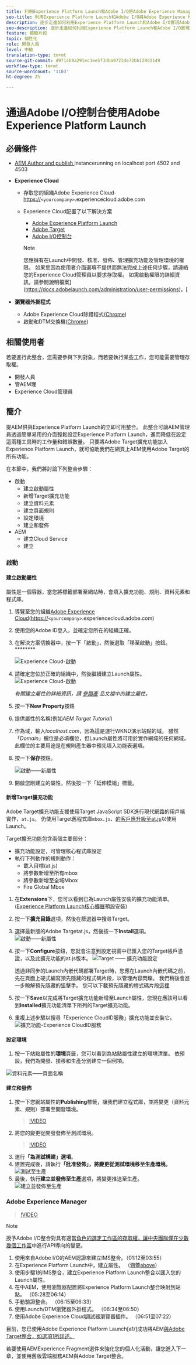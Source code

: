 ```yaml
---
title: 利用Experience Platform Launch和Adobe I/O將Adobe Experience Manager與Adobe Target整合
seo-title: 利用Experience Platform Launch和Adobe I/O將Adobe Experience Manager與Adobe Target整合
description: 逐步走進如何利用Experience Platform Launch和Adobe I/O實現Adobe Experience Manager與Adobe Target的融合
seo-description: 逐步走進如何利用Experience Platform Launch和Adobe I/O實現Adobe Experience Manager與Adobe Target的融合
feature: 體驗片段
topic: 個性化
role: 開發人員
level: 中級
translation-type: tm+mt
source-git-commit: d9714b9a291ec3ee5f3dba9723de72bb120d2149
workflow-type: tm+mt
source-wordcount: '1103'
ht-degree: 2%

---
```



# 通過Adobe I/O控制台使用Adobe Experience Platform Launch

## 必備條件

* [AEM  Author and publish ](./implementation.md#set-up-aem) instancerunning on localhost port 4502 and 4503
* **Experience Cloud**
   * 存取您的組織Adobe Experience Cloud- <https://>`<yourcompany>`.experiencecloud.adobe.com
   * Experience Cloud配置了以下解決方案
      * [Adobe Experience Platform Launch](https://experiencecloud.adobe.com)
      * [Adobe Target](https://experiencecloud.adobe.com)
      * [Adobe I/O控制台](https://console.adobe.io)

      >[!NOTE]
      >您應擁有在Launch中開發、核准、發佈、管理擴充功能及管理環境的權限。 如果您因為使用者介面選項不提供而無法完成上述任何步驟，請連絡您的Experience Cloud管理員以要求存取權。 如需啟動權限的詳細資訊，請參閱說明檔案](https://docs.adobelaunch.com/administration/user-permissions)。[


* **瀏覽器外掛程式**
   * Adobe Experience Cloud除錯程式([Chrome](https://chrome.google.com/webstore/detail/adobe-experience-cloud-de/ocdmogmohccmeicdhlhhgepeaijenapj))
   * 啟動和DTM交換機([Chrome](https://chrome.google.com/webstore/detail/launch-and-dtm-switch/nlgdemkdapolikbjimjajpmonpbpmipk))

## 相關使用者

若要進行此整合，您需要參與下列對象，而若要執行某些工作，您可能需要管理存取權。

* 開發人員
* 管AEM理
* Experience Cloud管理員

## 簡介

提AEM供與Experience Platform Launch的立即可用整合。 此整合可讓AEM管理員透過簡單易用的介面輕鬆設定Experience Platform Launch，進而降低在設定這兩種工具時的工作量和錯誤數量。 只要將Adobe Target擴充功能加入Experience Platform Launch，就可協助我們在網頁上AEM使用Adobe Target的所有功能。

在本節中，我們將討論下列整合步驟：

* 啟動
   * 建立啟動屬性
   * 新增Target擴充功能
   * 建立資料元素
   * 建立頁面規則
   * 設定環境
   * 建立和發佈
* AEM
   * 建立Cloud Service
   * 建立

### 啟動

#### 建立啟動屬性

屬性是一個容器，當您將標籤部署至網站時，會填入擴充功能、規則、資料元素和程式庫。

1. 導覽至您的組織[Adobe Experience Cloud](https://experiencecloud.adobe.com/)(<https://>`<yourcompany>`.experiencecloud.adobe.com)
2. 使用您的Adobe ID登入，並確定您所在的組織正確。
3. 在解決方案切換器中，按一下「啟動」，然後選取「移至啟動」按鈕。********

   ![Experience Cloud-啟動](assets/using-launch-adobe-io/exc-cloud-launch.png)

4. 請確定您位於正確的組織中，然後繼續建立Launch屬性。
   ![Experience Cloud-啟動](assets/using-launch-adobe-io/launch-create-property.png)

   *有關建立屬性的詳細資訊，請 [參閱產](https://docs.adobelaunch.com/administration/companies-and-properties#create-a-property) 品文檔中的建立屬性。*
5. 按一下&#x200B;**New Property**&#x200B;按鈕
6. 提供屬性的名稱(例如&#x200B;*AEM Target Tutorial*)
7. 作為域，輸入&#x200B;*localhost.com*，因為這是運行WKND演示站點的域。 雖然「*Domain*」欄位是必填欄位，但Launch屬性將可用於實作網域的任何網域。 此欄位的主要用途是在規則產生器中預先填入功能表選項。
8. 按一下&#x200B;**保存**&#x200B;按鈕。

   ![啟動——新屬性](assets/using-launch-adobe-io/exc-launch-property.png)

9. 開啟您剛建立的屬性，然後按一下「延伸模組」標籤。

#### 新增Target擴充功能

Adobe Target擴充功能支援使用Target JavaScript SDK進行現代網路的用戶端實作，`at.js`。 仍使用Target舊程式庫`mbox.js`、[的客戶應升級至at.js](https://docs.adobe.com/content/help/en/target/using/implement-target/client-side/upgrading-from-atjs-1x-to-atjs-20.html)以使用Launch。

Target擴充功能包含兩個主要部分：

* 擴充功能設定，可管理核心程式庫設定
* 執行下列動作的規則動作：
   * 載入目標(at.js)
   * 將參數新增至所有mbox
   * 將參數新增至全域Mbox
   * Fire Global Mbox

1. 在&#x200B;**Extensions**&#x200B;下，您可以看到已為Launch屬性安裝的擴充功能清單。 ([Experience Platform Launch核心擴展](https://exchange.adobe.com/experiencecloud.details.100223.adobe-launch-core-extension.html)預設安裝)
2. 按一下&#x200B;**擴充目錄**&#x200B;選項，然後在篩選器中搜尋Target。
3. 選擇最新版的Adobe Targetat.js，然後按一下&#x200B;**Install**選項。
   ![啟動——新屬性](assets/using-launch-adobe-io/launch-target-extension.png)

4. 按一下&#x200B;**Configure**按鈕，您就會注意到設定視窗中已匯入您的Target帳戶憑證，以及此擴充功能的at.js版本。
   ![Target —— 擴充功能設定](assets/using-launch-adobe-io/launch-target-extension-2.png)

   透過非同步的Launch內嵌代碼部署Target時，您應在Launch內嵌代碼之前，先在頁面上硬式編寫預先隱藏的程式碼片段，以管理內容閃爍。 我們稍後會進一步瞭解預先隱藏的狙擊手。 您可以下載預先隱藏的程式碼片段[這裡](assets/using-launch-adobe-io/prehiding.js)

5. 按一下&#x200B;**Save**&#x200B;以完成將Target擴充功能新增至Launch屬性，您現在應該可以看到&#x200B;**Installed**&#x200B;擴充功能清單下所列的Target擴充功能。

6. 重複上述步驟以搜尋「Experience CloudID服務」擴充功能並安裝它。
   ![擴充功能-Experience CloudID服務](assets/using-launch-adobe-io/launch-extension-experience-cloud.png)

#### 設定環境

1. 按一下站點屬性的&#x200B;**環境**&#x200B;頁籤，您可以看到為站點屬性建立的環境清單。 依預設，我們為開發、接移和生產分別建立一個例項。

![資料元素——頁面名稱](assets/using-launch-adobe-io/launch-environment-setup.png)

#### 建立和發佈

1. 按一下您網站屬性的&#x200B;**Publishing**&#x200B;標籤，讓我們建立程式庫，並將變更（資料元素、規則）部署至開發環境。
   >[!VIDEO](https://video.tv.adobe.com/v/28412?quality=12&learn=on)
2. 將您的變更從開發發佈至測試環境。
   >[!VIDEO](https://video.tv.adobe.com/v/28419?quality=12&learn=on)
3. 運行&#x200B;**「為測試構建」選項**。
4. 建置完成後，請執行&#x200B;**「批准發佈」，將變更從測試環境移至生產環境。**
   ![測試至生產](assets/using-launch-adobe-io/build-staging.png)
5. 最後，執行&#x200B;**建立並發佈至生產**選項，將變更推送至生產。
   ![建立並發佈至生產](assets/using-launch-adobe-io/build-and-publish.png)

### Adobe Experience Manager

>[!VIDEO](https://video.tv.adobe.com/v/28416?quality=12&learn=on)

>[!NOTE]
>
> 授予Adobe I/O整合對具有適當[角色的選定工作區的存取權，讓中央團隊僅在少數幾個工作區](https://docs.adobe.com/content/help/en/target/using/administer/manage-users/enterprise/configure-adobe-io-integration.html)中進行API導向的變更。

1. 使用來自Adobe I/O的AEM認證來建立IMS整合。（01:12至03:55）
2. 在Experience Platform Launch中，建立屬性。 （涵蓋[above](#create-launch-property)）
3. 使用步驟1的IMS整合，建立Experience Platform Launch整合以匯入您的Launch屬性。
4. 在中AEM，使用瀏覽器配置將Experience Platform Launch整合映射到站點。 （05:28至06:14）
5. 手動驗證整合。 （06:15至06:33）
6. 使用Launch/DTM瀏覽器外掛程式。 （06:34至06:50）
7. 使用Adobe Experience Cloud調試器瀏覽器插件。 （06:51至07:22）

目前，您已使用Adobe Experience Platform Launch[a1/]成功將AEM[與Adobe Target整合，如選項1所詳述。](./using-aem-cloud-services.md#integrating-aem-target-options)

若要使用AEMExperience Fragment選件來強化您的個人化活動，讓您進入下一章，並使用舊版雲端服務AEM與Adobe Target整合。
